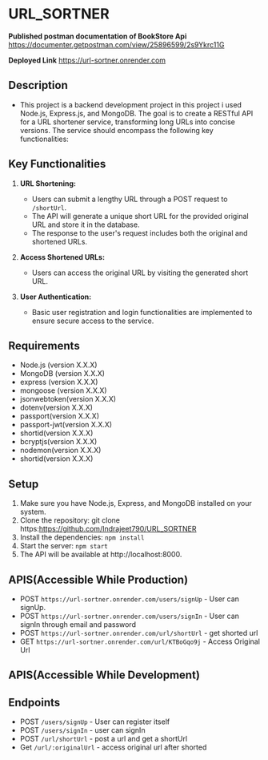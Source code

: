 # URL_SORTNER

**Published postman documentation of BookStore Api**
https://documenter.getpostman.com/view/25896599/2s9Ykrc11G

**Deployed Link**
https://url-sortner.onrender.com


## Description

- This project is a backend development project  in this project  i used Node.js, Express.js, and MongoDB. The goal is to create a RESTful API for a URL shortener service, transforming long URLs into concise versions. The service should encompass the following key functionalities:

 ## Key Functionalities

1. **URL Shortening:**
   - Users can submit a lengthy URL through a POST request to `/shortUrl`.
   - The API will generate a unique short URL for the provided original URL and store it in the database.
   - The response to the user's request includes both the original and shortened URLs.

2. **Access Shortened URLs:**
   - Users can access the original URL by visiting the generated short URL.

3. **User Authentication:**
   - Basic user registration and login functionalities are implemented to ensure secure access to the service.

## Requirements
- Node.js (version X.X.X)
- MongoDB (version X.X.X)
- express (version X.X.X)
- mongoose (version X.X.X)
- jsonwebtoken(version X.X.X)
- dotenv(version X.X.X)
- passport(version X.X.X)
- passport-jwt(version X.X.X)
- shortid(version X.X.X)
- bcryptjs(version X.X.X)
- nodemon(version X.X.X)
- shortid(version X.X.X)

## Setup

1. Make sure you have Node.js, Express, and MongoDB installed on your system.
2. Clone the repository: git clone https:https://github.com/Indrajeet790/URL_SORTNER
3. Install the dependencies: `npm install`
4. Start the server: `npm start`
5. The API will be available at http://localhost:8000.

## APIS(Accessible While Production)

- POST `https://url-sortner.onrender.com/users/signUp` - User can signUp.
- POST `https://url-sortner.onrender.com/users/signIn` - User can signIn through 
email and password
- POST `https://url-sortner.onrender.com/url/shortUrl` - get  shorted url
- GET `https://url-sortner.onrender.com/url/KTBoGqo9j` - Access Original Url

## APIS(Accessible While Development)
## Endpoints

- POST `/users/signUp` - User can register itself
- POST `/users/signIn` - user can signIn
- POST `/url/shortUrl` - post a url and get a shortUrl
- Get `/url/:originalUrl` - access original url after shorted
 
